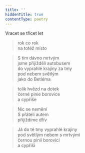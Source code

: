 ```yaml
---
title: ''
hiddenTitle: true
contentType: poetry
---
```


<section>

>   

</section>

<section>

>   

</section>

<section>

Vracet se třicet let

> rok co rok  
> na totéž místo

</section>

<section>

> S tím dávno mrtvým  
> jsme přijížděli autobusem  
> do vyprahlé krajiny za tmy  
> pod nebem světlým  
> jako do Betléma

</section>

<section>

> tolik hvězd na dotek  
> černé pinie borovice  
> a cypřiše

</section>

<section>

> Nic se nemění  
> S přáteli autem  
> přijíždíme dřív

</section>

<section>

> Já do té tmy vyprahlé krajiny  
> pod světlým nebem s mrtvými  
> černou pinií borovicí  
> a cypřiši

</section>
